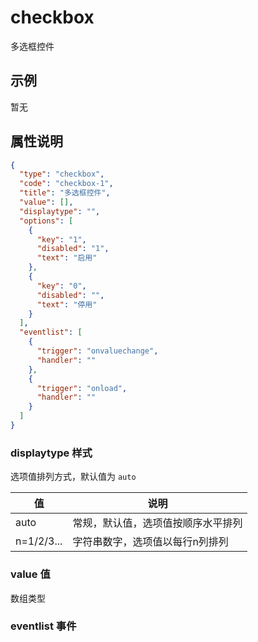 # checkbox
多选框控件

## 示例
暂无

## 属性说明

```json
{
  "type": "checkbox",
  "code": "checkbox-1",
  "title": "多选框控件",
  "value": [],
  "displaytype": "",
  "options": [
    {
      "key": "1",
      "disabled": "1",
      "text": "启用"
    },
    {
      "key": "0",
      "disabled": "",
      "text": "停用"
    }
  ],
  "eventlist": [
    {
      "trigger": "onvaluechange",
      "handler": ""
    },
    {
      "trigger": "onload",
      "handler": ""
    }
  ]
}
```

### displaytype 样式

选项值排列方式，默认值为 `auto`

| 值          | 说明                          |
| ----------- | ---------------------------- |
| auto        | 常规，默认值，选项值按顺序水平排列 |
| n=1/2/3...  | 字符串数字，选项值以每行n列排列   |

### value 值
数组类型


### eventlist 事件









